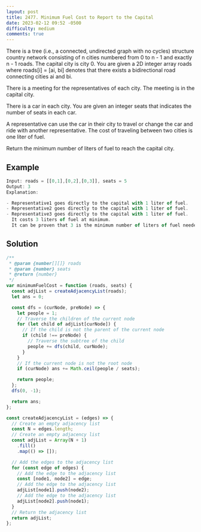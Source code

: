 ```yaml
---
layout: post
title: 2477. Minimum Fuel Cost to Report to the Capital
date: 2023-02-12 09:52 -0500
difficulty: medium
comments: true
---
```


There is a tree (i.e., a connected, undirected graph with no cycles) structure country network consisting of n cities numbered from 0 to n - 1 and exactly n - 1 roads. The capital city is city 0. You are given a 2D integer array roads where roads[i] = [ai, bi] denotes that there exists a bidirectional road connecting cities ai and bi.

There is a meeting for the representatives of each city. The meeting is in the capital city.

There is a car in each city. You are given an integer seats that indicates the number of seats in each car.

A representative can use the car in their city to travel or change the car and ride with another representative. The cost of traveling between two cities is one liter of fuel.

Return the minimum number of liters of fuel to reach the capital city.

## Example

```javascript
Input: roads = [[0,1],[0,2],[0,3]], seats = 5
Output: 3
Explanation:

- Representative1 goes directly to the capital with 1 liter of fuel.
- Representative2 goes directly to the capital with 1 liter of fuel.
- Representative3 goes directly to the capital with 1 liter of fuel.
  It costs 3 liters of fuel at minimum.
  It can be proven that 3 is the minimum number of liters of fuel needed.
```

## Solution

```javascript
/**
 * @param {number[][]} roads
 * @param {number} seats
 * @return {number}
 */
var minimumFuelCost = function (roads, seats) {
  const adjList = createAdjacencyList(roads);
  let ans = 0;

  const dfs = (curNode, preNode) => {
    let people = 1;
    // Traverse the children of the current node
    for (let child of adjList[curNode]) {
      // If the child is not the parent of the current node
      if (child !== preNode) {
        // Traverse the subtree of the child
        people += dfs(child, curNode);
      }
    }
    // If the current node is not the root node
    if (curNode) ans += Math.ceil(people / seats);

    return people;
  };
  dfs(0, -1);

  return ans;
};

const createAdjacencyList = (edges) => {
  // Create an empty adjacency list
  const N = edges.length;
  // Create an empty adjacency list
  const adjList = Array(N + 1)
    .fill()
    .map(() => []);

  // Add the edges to the adjacency list
  for (const edge of edges) {
    // Add the edge to the adjacency list
    const [node1, node2] = edge;
    // Add the edge to the adjacency list
    adjList[node1].push(node2);
    // Add the edge to the adjacency list
    adjList[node2].push(node1);
  }
  // Return the adjacency list
  return adjList;
};
```
